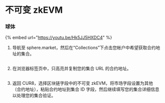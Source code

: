 # 不可变 zkEVM

### 球体



{% embed url="https://youtu.be/Hk5JJ5HXDC4" %}

1. 导航至 sphere.market，然后在“Collections”下点击您帐户中希望获取合约地址的集合。

<figure><img src="../../.gitbook/assets/Screenshot 2025-01-31 at 10.22.29.png" alt=""><figcaption></figcaption></figure>

2. 在浏览器标签页中，只高亮并复制您的集合 URL 的合约地址。

<figure><img src="../../.gitbook/assets/Screenshot 2025-01-31 at 10.24.29.png" alt=""><figcaption></figcaption></figure>

3. 返回 CUR8，选择区块链字段中的不可变 zkEVM，将市场字段设置为其他（合约地址），粘贴合约地址到集合 ID 字段，然后继续填写您的集合详细信息以处理您的集合验证。

<figure><img src="../../.gitbook/assets/Screenshot 2025-01-31 at 10.28.14.png" alt=""><figcaption></figcaption></figure>